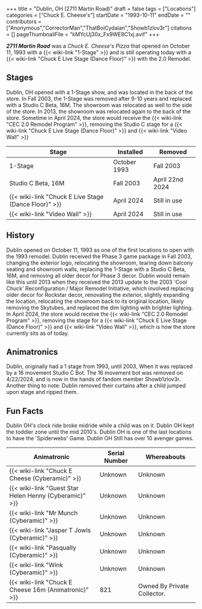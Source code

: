 +++
title = "Dublin, OH (2711 Martin Road)"
draft = false
tags = ["Locations"]
categories = ["Chuck E. Cheese's"]
startDate = "1993-10-11"
endDate = ""
contributors = ["Anonymous","CorrectorMan","ThatBoiCydalan","Showb1zlov3r"]
citations = []
pageThumbnailFile = "kMYcUj30x_Fx9WE9C1xj.avif"
+++

***2711 Martin Road*** was a *Chuck E. Cheese's Pizza* that opened on October 11, 1993 with a {{< wiki-link "1-Stage" >}} and is still operating today with a {{< wiki-link "Chuck E Live Stage (Dance Floor)" >}} with the 2.0 Remodel.

## Stages

Dublin, OH opened with a 1-Stage show, and was located in the back of the store. In Fall 2003, the 1-Stage was removed after 9-10 years and replaced with a Studio C Beta, 16M. The showroom was relocated as well to the side of the store. In 2013, the showroom was relocated again to the back of the store. Sometime in April 2024, the store would receive the {{< wiki-link "CEC 2.0 Remodel Program" >}}, removing the Studio C stage for a {{< wiki-link "Chuck E Live Stage (Dance Floor)" >}} and {{< wiki-link "Video Wall" >}}

| Stage                                                      | Installed    | Removed         |
|------------------------------------------------------------|--------------|-----------------|
| 1-Stage                                                    | October 1993 | Fall 2003       |
| Studio C Beta, 16M                                         | Fall 2003    | April 22nd 2024 |
| {{< wiki-link "Chuck E Live Stage (Dance Floor)" >}} | April 2024   | Still in use    |
| {{< wiki-link "Video Wall" >}}                       | April 2024   | Still in use    |

## History

Dublin opened on October 11, 1993 as one of the first locations to open with the 1993 remodel. Dublin received the Phase 3 game package in Fall 2003, changing the exterior logo, relocating the showroom, tearing down balcony seating and showroom walls, replacing the 1-Stage with a Studio C Beta, 16M, and removing all older decor for Phase 3 decor. Dublin would remain like this until 2013 when they received the 2013 update to the 2003 'Cool Chuck' Reconfiguration / Major Remodel Initiative, which involved replacing older decor for Rockstar decor, renovating the exterior, slightly expanding the location, relocating the showroom back to its original location, likely removing the Skytubes, and replaced the dim lighting with brighter lighting. In April 2024, the store would receive the {{< wiki-link "CEC 2.0 Remodel Program" >}}, removing the stage for a {{< wiki-link "Chuck E Live Stage (Dance Floor)" >}} and {{< wiki-link "Video Wall" >}}, which is how the store currently sits as of today.

## Animatronics

Dublin, originally had a 1 stage from 1993, until 2003, When it was replaced by a 16 movement Studio C Bot. The 16 movement bot was removed on 4/22/2024, and is now in the hands of fandom member Showb1zlov3r. Another thing to note: Dublin removed their curtains after a child jumped upon stage and ripped them.

## Fun Facts

Dublin OH's clock ride broke midride while a child was on it. Dublin OH kept the toddler zone until the mid 2010's. Dublin OH is one of the last locations to have the 'Spiderwebs' Game. Dublin OH Still has over 10 avenger games.

| Animatronic                                                  | Serial Number | Whereabouts                 |
|--------------------------------------------------------------|---------------|-----------------------------|
| {{< wiki-link "Chuck E Cheese (Cyberamic)" >}}         | Unknown       | Unknown                     |
| {{< wiki-link "Guest Star Helen Henny (Cyberamic)" >}} | Unknown       | Unknown                     |
| {{< wiki-link "Mr Munch (Cyberamic)" >}}               | Unknown       | Unknown                     |
| {{< wiki-link "Jasper T Jowls (Cyberamic)" >}}         | Unknown       | Unknown                     |
| {{< wiki-link "Pasqually (Cyberamic)" >}}              | Unknown       | Unknown                     |
| {{< wiki-link "Wink (Cyberamic)" >}}                   | Unknown       | Unknown                     |
| {{< wiki-link "Chuck E Cheese 16m (Animatronic)" >}}   | 821           | Owned By Private Collector. |